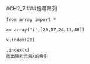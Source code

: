 #CH2_7
###搜尋陣列
```
from array import *

x= array('i',[20,17,24,13,48])

x.index(20)

.index(x)
找出陣列元素X的索引
```
